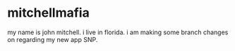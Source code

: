 # mitchellmafia

my name is john mitchell. i live in florida. i am making some branch changes on regarding my new app SNP.

